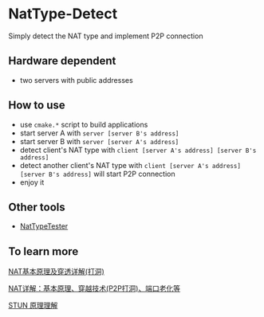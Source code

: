 # NatType-Detect

Simply detect the NAT type and implement P2P connection

## Hardware dependent

- two servers with public addresses

## How to use

- use ```cmake.*``` script to build applications
- start server A with ```server [server B's address]```
- start server B with ```server [server A's address]```
- detect client's NAT type with ```client [server A's address] [server B's address]```
- detect another client's NAT type with ```client [server A's address] [server B's address]``` will start P2P connection
- enjoy it

## Other tools

- [NatTypeTester](https://github.com/gongluck/tools/blob/master/NatTypeTester3.2.exe)

## To learn more

[NAT基本原理及穿透详解(打洞)](https://juejin.cn/post/6844904098572009485)

[NAT详解：基本原理、穿越技术(P2P打洞)、端口老化等](http://www.52im.net/article-64-1.html)

[STUN 原理理解](https://blog.csdn.net/wyl1987527/article/details/80188001)
